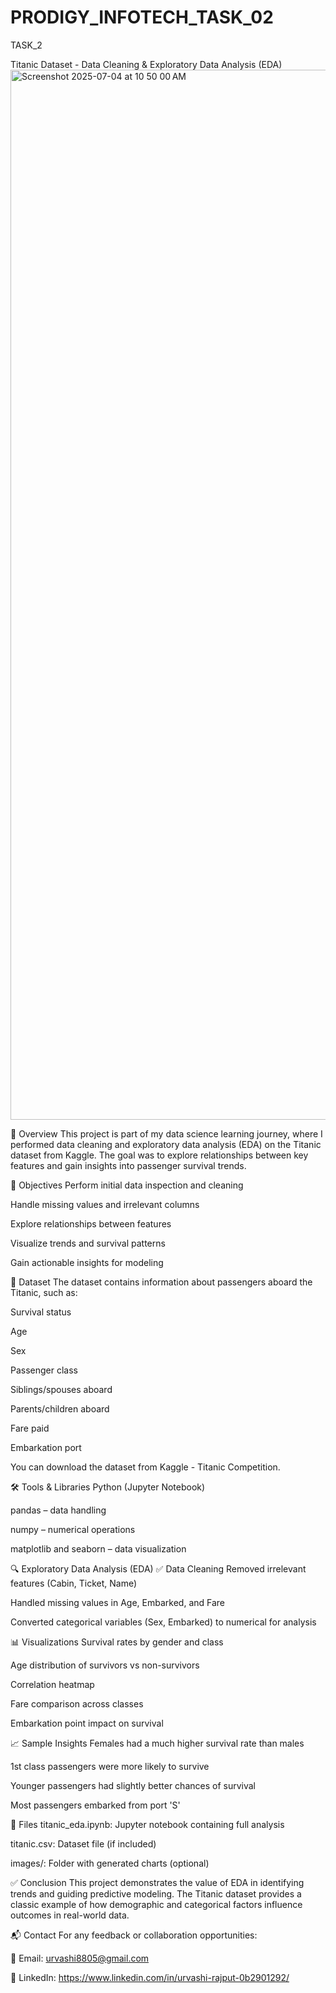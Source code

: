 # PRODIGY_INFOTECH_TASK_02
TASK_2

Titanic Dataset - Data Cleaning & Exploratory Data Analysis (EDA)
<img width="1680" alt="Screenshot 2025-07-04 at 10 50 00 AM" src="https://github.com/user-attachments/assets/ae0dfbd3-4b7e-4cf0-9045-ae2acd37fa2d" />

📌 Overview
This project is part of my data science learning journey, where I performed data cleaning and exploratory data analysis (EDA) on the Titanic dataset from Kaggle. The goal was to explore relationships between key features and gain insights into passenger survival trends.

🧠 Objectives
Perform initial data inspection and cleaning

Handle missing values and irrelevant columns

Explore relationships between features

Visualize trends and survival patterns

Gain actionable insights for modeling

📁 Dataset
The dataset contains information about passengers aboard the Titanic, such as:

Survival status

Age

Sex

Passenger class

Siblings/spouses aboard

Parents/children aboard

Fare paid

Embarkation port

You can download the dataset from Kaggle - Titanic Competition.

🛠️ Tools & Libraries
Python (Jupyter Notebook)

pandas – data handling

numpy – numerical operations

matplotlib and seaborn – data visualization

🔍 Exploratory Data Analysis (EDA)
✅ Data Cleaning
Removed irrelevant features (Cabin, Ticket, Name)

Handled missing values in Age, Embarked, and Fare

Converted categorical variables (Sex, Embarked) to numerical for analysis

📊 Visualizations
Survival rates by gender and class

Age distribution of survivors vs non-survivors

Correlation heatmap

Fare comparison across classes

Embarkation point impact on survival

📈 Sample Insights
Females had a much higher survival rate than males

1st class passengers were more likely to survive

Younger passengers had slightly better chances of survival

Most passengers embarked from port 'S'

📎 Files
titanic_eda.ipynb: Jupyter notebook containing full analysis

titanic.csv: Dataset file (if included)

images/: Folder with generated charts (optional)

✅ Conclusion
This project demonstrates the value of EDA in identifying trends and guiding predictive modeling. The Titanic dataset provides a classic example of how demographic and categorical factors influence outcomes in real-world data.

📬 Contact
For any feedback or collaboration opportunities:

📧 Email: urvashi8805@gmail.com

💼 LinkedIn: https://www.linkedin.com/in/urvashi-rajput-0b2901292/
